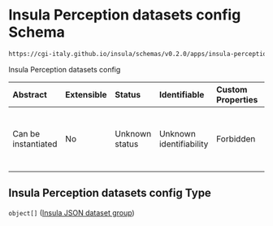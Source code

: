 # Insula Perception datasets config Schema

```txt
https://cgi-italy.github.io/insula/schemas/v0.2.0/apps/insula-perception-datasets-config.schema.json
```

Insula Perception datasets config

| Abstract            | Extensible | Status         | Identifiable            | Custom Properties | Additional Properties | Access Restrictions | Defined In                                                                                                                         |
| :------------------ | :--------- | :------------- | :---------------------- | :---------------- | :-------------------- | :------------------ | :--------------------------------------------------------------------------------------------------------------------------------- |
| Can be instantiated | No         | Unknown status | Unknown identifiability | Forbidden         | Allowed               | none                | [insula-perception-datasets-config.schema.json] (schemas/apps/insula-perception-datasets-config.schema.json) |

## Insula Perception datasets config Type

`object[]` ([Insula JSON dataset group](insula-json-datasets-group.md))
